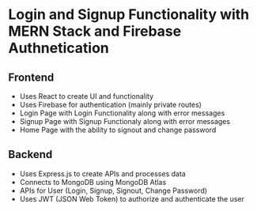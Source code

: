 # Login and Signup Functionality with MERN Stack and Firebase Authnetication
## Frontend
* Uses React to create UI and functionality
* Uses Firebase for authentication (mainly private routes)
* Login Page with Login Functionality along with error messages
* Signup Page with Signup Functionaly along with error messages
* Home Page with the ability to signout and change password
## Backend
* Uses Express.js to create APIs and processes data
* Connects to MongoDB using MongoDB Atlas
* APIs for User (Login, Signup, Signout, Change Password)
* Uses JWT (JSON Web Token) to authorize and authenticate the user
